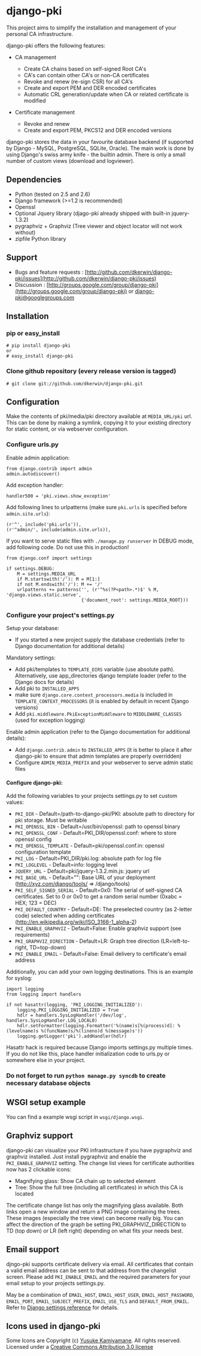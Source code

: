django-pki
==========

This project aims to simplify the installation and management of your personal CA infrastructure.

django-pki offers the following features:

  * CA management

    - Create CA chains based on self-signed Root CA's
    - CA's can contain other CA's or non-CA certificates
    - Revoke and renew (re-sign CSR) for all CA's
    - Create and export PEM and DER encoded certificates
    - Automatic CRL generation/update when CA or related certificate is modified

  * Certificate management

    - Revoke and renew
    - Create and export PEM, PKCS12 and DER encoded versions

django-pki stores the data in your favourite database backend (if supported by Django - MySQL, PostgreSQL, SQLite, Oracle). The main work is done by using Django's swiss army knife - the builtin admin. There is only a small number of custom views (download and logviewer).

Dependencies
------------

  * Python (tested on 2.5 and 2.6)
  * Django framework (>=1.2 is recommended)
  * Openssl
  * Optional Jquery library (djago-pki already shipped with built-in jquery-1.3.2)
  * pygraphviz + Graphviz (Tree viewer and object locator will not work without)
  * zipfile Python library

Support
-------

  * Bugs and feature requests : [http://github.com/dkerwin/django-pki/issues](http://github.com/dkerwin/django-pki/issues)
  * Discussion : [http://groups.google.com/group/django-pki](http://groups.google.com/group/django-pki) or django-pki@googlegroups.com

Installation
------------

### pip or easy_install
 
    # pip install django-pki
    or
    # easy_install django-pki
  
### Clone github repository (every release version is tagged)

    # git clone git://github.com/dkerwin/django-pki.git

Configuration
-------------

Make the contents of pki/media/pki directory available at `MEDIA_URL/pki` url. This can be done by making a symlink, 
copying it to your existing directory for static content, or via webserver configuration.

### Configure urls.py

Enable admin application:

    from django.contrib import admin 
    admin.autodiscover()

Add exception handler:

    handler500 = 'pki.views.show_exception'

Add following lines to urlpatterns (make sure `pki.urls` is specified before `admin.site.urls`):

    (r'^', include('pki.urls')),
    (r'^admin/', include(admin.site.urls)),

If you want to serve static files with `./manage.py runserver` in DEBUG mode, add following code. Do not use this in production!

    from django.conf import settings
    
    if settings.DEBUG:
        M = settings.MEDIA_URL
        if M.startswith('/'): M = M[1:]
        if not M.endswith('/'): M += '/'
        urlpatterns += patterns('', (r'^%s(?P<path>.*)$' % M, 'django.views.static.serve',
                                {'document_root': settings.MEDIA_ROOT}))

### Configure your project's settings.py

Setup your database:

  * If you started a new project supply the database credentials (refer to Django documentation for additional details)

Mandatory settings:

 * Add pki/templates to `TEMPLATE_DIRS` variable (use absolute path). Alternatively, use app_directories 
   django template loader (refer to the Django docs for details)
 * Add pki to `INSTALLED_APPS`
 * make sure `django.core.context_processors.media` is included in `TEMPLATE_CONTEXT_PROCESSORS`
   (it is enabled by default in recent Django versions)
 * Add `pki.middleware.PkiExceptionMiddleware` to `MIDDLEWARE_CLASSES` (used for exception logging)

Enable admin application (refer to the Django documentation for additional details):

  * Add `django.contrib.admin` to `INSTALLED_APPS` (it is better to place it after django-pki to
    ensure that admin templates are properly overridden)
  * Configure `ADMIN_MEDIA_PREFIX` and your webserver to serve admin static files

#### Configure django-pki:

Add the following variables to your projects settings.py to set custom values:

 * `PKI_DIR` - Default=/path-to-django-pki/PKI: absolute path to directory for pki storage. Must be writable
 * `PKI_OPENSSL_BIN` - Default=/usr/bin/openssl: path to openssl binary
 * `PKI_OPENSSL_CONF` - Default=PKI_DIR/openssl.conf: where to store openssl config
 * `PKI_OPENSSL_TEMPLATE` - Default=pki/openssl.conf.in: openssl configuration template
 * `PKI_LOG` - Default=PKI_DIR/pki.log: absolute path for log file
 * `PKI_LOGLEVEL` - Default=info: logging level
 * `JQUERY_URL` - Default=pki/jquery-1.3.2.min.js: jquery url
 * `PKI_BASE_URL` - Default="": Base URL of your deployment (http://xyz.com/django/tools/ => /django/tools)
 * `PKI_SELF_SIGNED_SERIAL` - Default=0x0: The serial of self-signed CA certificates. Set to 0 or 0x0 to get a random serial number (0xabc = HEX; 123 = DEC)
 * `PKI_DEFAULT_COUNTRY` - Default=DE: The preselected country (as 2-letter code) selected when adding certificates (http://en.wikipedia.org/wiki/ISO_3166-1_alpha-2)
 * `PKI_ENABLE_GRAPHVIZ` - Default=False: Enable graphviz support (see requirements)
 * `PKI_GRAPHVIZ_DIRECTION` - Default=LR: Graph tree direction (LR=left-to-right, TD=top-down)
 * `PKI_ENABLE_EMAIL` - Default=False: Email delivery to certificate's email address

Additionally, you can add your own logging destinations. This is an example for syslog:

    import logging
    from logging import handlers
    
    if not hasattr(logging, 'PKI_LOGGING_INITIALIZED'):
        logging.PKI_LOGGING_INITIALIZED = True
        hdlr = handlers.SysLogHandler('/dev/log', handlers.SysLogHandler.LOG_LOCAL0)
        hdlr.setFormatter(logging.Formatter('%(name)s[%(process)d]: %(levelname)s %(funcName)s/%(lineno)d %(message)s'))
        logging.getLogger('pki').addHandler(hdlr)

Hasattr hack is required because Django imports settings.py multiple times. If you do not like
this, place handler initialization code to urls.py or somewhere else in your project.

### Do not forget to run `python manage.py syncdb` to create necessary database objects

WSGI setup example
------------------

You can find a example wsgi script in `wsgi/django.wsgi`.

Graphviz support
----------------

django-pki can visualize your PKI infrastructure if you have pygraphviz and graphviz installed. Just install pygraphviz and enable the `PKI_ENABLE_GRAPHVIZ`
setting. The change list views for certificate authorities now has 2 clickable icons:

  * Magnifying glass: Show CA chain up to selected element
  * Tree: Show the full tree (including all certificates) in which this CA is located

The certificate change list has only the magnifying glass available. Both links open a new window and return a PNG image containing the trees. These images (especially 
the tree view) can become really big. You can affect the direction of the graph be setting PKI_GRAPHVIZ_DIRECTION to TD (top down) or LR (left right) depending on what fits
your needs best.

Email support
-------------

djngo-pki supports certificate delivery via email. All certificates that contain a valid email address can be sent to that address from the changelist screen.
Please add `PKI_ENABLE_EMAIL` and the required parameters for your email setup to your projects settings.py.

May be a combination of `EMAIL_HOST`, `EMAIL_HOST_USER`, `EMAIL_HOST_PASSWORD`, `EMAIL_PORT`, `EMAIL_SUBJECT_PREFIX`, `EMAIL_USE_TLS` and `DEFAULT_FROM_EMAIL`.
Refer to [Django settings reference](http://docs.djangoproject.com/en/1.2/ref/settings/) for details.

Icons used in django-pki
------------------------

Some Icons are Copyright (c) [Yusuke Kamiyamane](http://p.yusukekamiyamane.com/). All rights reserved.
Licensed under a [Creative Commons Attribution 3.0 license](http://creativecommons.org/licenses/by/3.0/)

